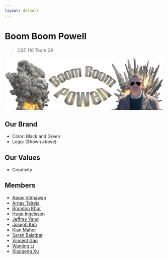 ```yaml
---
layout: default
---
```

# **Boom Boom Powell**

> *CSE 110 Team 29*

![logo](./branding/logo.png)

## Our Brand
- Color: Black and Green 
- Logo: (Shown above) 

## Our Values

- Creativity

## Members
- [Aarav Vidhawan](https://github.com/orgs/cse110-sp25-group29/people/a-vidhawan)
- [Arnav Talreja](https://github.com/ArnavTalreja)
- [Brandon Khor](https://github.com/orgs/cse110-sp25-group29/people/brandonkhor)
- [Hugo Ingelsson](https://github.com/orgs/cse110-sp25-group29/people/HugoIngelsson)
- [Jeffrey Yang](https://github.com/jey013ucsd)
- [Joseph Kim](https://github.com/orgs/cse110-sp25-group29/people/jowiik)
- [Kian Maher](https://github.com/kimaher)
- [Sarah Balatbat](https://github.com/orgs/cse110-sp25-group29/people/sbalatbat)
- [Vincent Gao](https://github.com/Vincent-the-swimmer)
- [Wanting Li](https://github.com/alkane7)
- [Xiaogeng Xu](https://github.com/orgs/cse110-sp25-group29/people/OctFog)